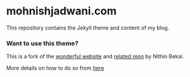 # mohnishjadwani.com

This repository contains the Jekyll theme and content of my blog.

### Want to use this theme?

This is a fork of the [wonderful website](https://nithinbekal.com/) and [related repo](https://github.com/nithinbekal/nithinbekal.github.io) by Nithin Bekal.

More details on how to do so from [here](https://github.com/nithinbekal/nithinbekal.github.io/blob/master/README.md)

